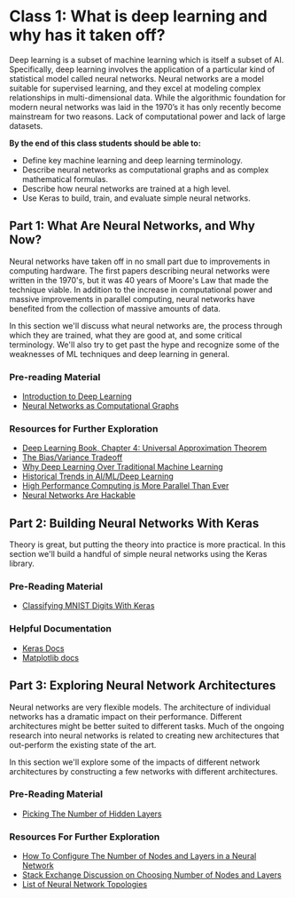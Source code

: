 # Class 1: What is deep learning and why has it taken off?

Deep learning is a subset of machine learning which is itself a subset of AI. Specifically, deep learning involves the application of a particular kind of statistical model called neural networks. Neural networks are a model suitable for supervised learning, and they excel at modeling complex relationships in multi-dimensional data. While the algorithmic foundation for modern neural networks was laid in the 1970’s it has only recently become mainstream for two reasons. Lack of computational power and lack of large datasets.

**By the end of this class students should be able to:**

* Define key machine learning and deep learning terminology.
* Describe neural networks as computational graphs and as complex mathematical formulas.
* Describe how neural networks are trained at a high level.
* Use Keras to build, train, and evaluate simple neural networks.

## Part 1: What Are Neural Networks, and Why Now?

Neural networks have taken off in no small part due to improvements in computing hardware. The first papers describing neural networks were written in the 1970's, but it was 40 years of Moore's Law that made the technique viable. In addition to the increase in computational power and massive improvements in parallel computing, neural networks have benefited from the collection of massive amounts of data.

In this section we'll discuss what neural networks are, the process through which they are trained, what they are good at, and some critical terminology. We'll also try to get past the hype and recognize some of the weaknesses of ML techniques and deep learning in general.

### Pre-reading Material

* [Introduction to Deep Learning](https://medium.com/tebs-lab/introduction-to-deep-learning-a46e92cb0022)
* [Neural Networks as Computational Graphs](https://medium.com/tebs-lab/deep-neural-networks-as-computational-graphs-867fcaa56c9)

### Resources for Further Exploration

* [Deep Learning Book, Chapter 4: Universal Approximation Theorem](http://neuralnetworksanddeeplearning.com/chap4.html)
* [The Bias/Variance Tradeoff](http://scott.fortmann-roe.com/docs/BiasVariance.html)
* [Why Deep Learning Over Traditional Machine Learning](https://towardsdatascience.com/why-deep-learning-is-needed-over-traditional-machine-learning-1b6a99177063)
* [Historical Trends in AI/ML/Deep Learning](https://www.technologyreview.com/s/612768/we-analyzed-16625-papers-to-figure-out-where-ai-is-headed-next/)
* [High Performance Computing is More Parallel Than Ever](https://medium.com/tebs-lab/the-age-of-parallel-computing-b3f4319c97b0)
* [Neural Networks Are Hackable](https://towardsdatascience.com/hacking-neural-networks-2b9f461ffe0b)

## Part 2: Building Neural Networks With Keras

Theory is great, but putting the theory into practice is more practical. In this section we'll build a handful of simple neural networks using the Keras library.

### Pre-Reading Material

* [Classifying MNIST Digits With Keras](https://medium.com/tebs-lab/how-to-classify-mnist-digits-with-different-neural-network-architectures-39c75a0f03e3)

### Helpful Documentation

* [Keras Docs](https://keras.io/)
* [Matplotlib docs](https://matplotlib.org/)

## Part 3: Exploring Neural Network Architectures

Neural networks are very flexible models. The architecture of individual networks has a dramatic impact on their performance. Different architectures might be better suited to different tasks. Much of the ongoing research into neural networks is related to creating new architectures that out-perform the existing state of the art.

In this section we'll explore some of the impacts of different network architectures by constructing a few networks with different architectures.

### Pre-Reading Material

* [Picking The Number of Hidden Layers](https://www.heatonresearch.com/2017/06/01/hidden-layers.html)

### Resources For Further Exploration

* [How To Configure The Number of Nodes and Layers in a Neural Network](https://machinelearningmastery.com/how-to-configure-the-number-of-layers-and-nodes-in-a-neural-network/)
* [Stack Exchange Discussion on Choosing Number of Nodes and Layers](https://stats.stackexchange.com/questions/181/how-to-choose-the-number-of-hidden-layers-and-nodes-in-a-feedforward-neural-netw)
* [List of Neural Network Topologies](https://towardsdatascience.com/the-mostly-complete-chart-of-neural-networks-explained-3fb6f2367464)
